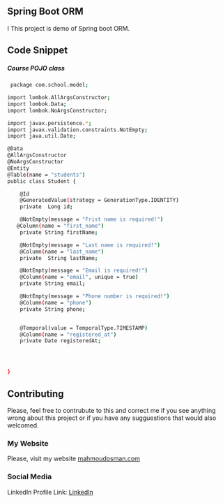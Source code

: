 ## Spring Boot ORM

I This project is demo of Spring boot ORM.
## Code Snippet

 ##### Course POJO class

```bash
 package com.school.model;

import lombok.AllArgsConstructor;
import lombok.Data;
import lombok.NoArgsConstructor;

import javax.persistence.*;
import javax.validation.constraints.NotEmpty;
import java.util.Date;

@Data
@AllArgsConstructor
@NoArgsConstructor
@Entity
@Table(name = "students")
public class Student {

    @Id
    @GeneratedValue(strategy = GenerationType.IDENTITY)
    private  Long id;

    @NotEmpty(message = "Frist name is required!")
   @Column(name = "first_name")
    private String firstName;

    @NotEmpty(message = "Last name is required!")
    @Column(name = "last_name")
    private  String lastName;

    @NotEmpty(message = "Email is required!")
    @Column(name = "email", unique = true)
    private String email;

    @NotEmpty(message = "Phone number is required!")
    @Column(name = "phone")
    private String phone;


    @Temporal(value = TemporalType.TIMESTAMP)
    @Column(name = "registered_at")
    private Date registeredAt;




}


```





## Contributing

Please, feel free to contrubute to this and correct me if you see anything wrong about this project or if you have any sugguestions that would also welcomed.

### My Website

Please, visit my website
[mahmoudosman.com](http://www.mahmoudosman.com/)


### Social Media

LinkedIn Profile Link: [LinkedIn](https://www.linkedin.com/in/mahmoudaoman/) 
